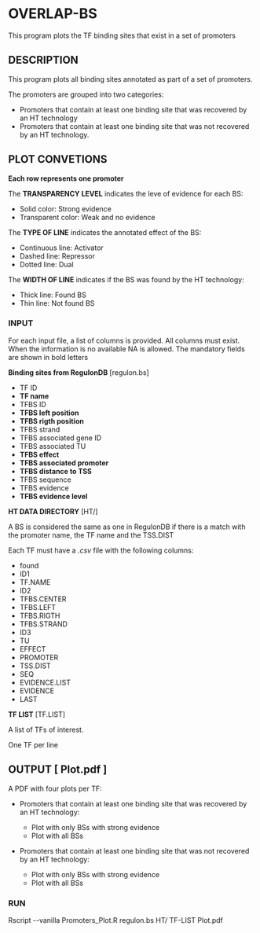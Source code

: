 # OVERLAP-BS

This program plots the TF binding sites that exist in a set of promoters

## DESCRIPTION

This program plots all binding sites annotated as part of a set of promoters. 

The promoters are grouped into two categories:
 - Promoters that contain at least one binding site that was recovered by an HT technology
 - Promoters that contain at least one  binding site that was not recovered by an HT technology.

## PLOT CONVETIONS

**Each row represents one promoter**

The **TRANSPARENCY LEVEL** indicates the leve of evidence for each BS:
 - Solid color: Strong evidence
 - Transparent color: Weak and no evidence

The **TYPE OF LINE** indicates the annotated effect of the BS:
 - Continuous line: Activator
 - Dashed line: Repressor
 - Dotted line: Dual

The **WIDTH OF LINE** indicates if the BS was found by the HT technology:
 - Thick line: Found BS
 - Thin line: Not found BS


### INPUT

For each input file, a list of columns is provided. All columns must exist. When the information is no available NA is allowed. The mandatory fields are shown in bold letters

**Binding sites from RegulonDB** [regulon.bs]
 - TF ID
 - **TF name**
 - TFBS ID
 - **TFBS left position**
 - **TFBS rigth position** 
 - TFBS strand
 - TFBS associated gene ID
 - TFBS associated TU 
 - **TFBS effect**
 - **TFBS associated promoter**
 - **TFBS distance to TSS**
 - TFBS sequence
 - TFBS evidence
 - **TFBS evidence level**

**HT DATA DIRECTORY** [HT/]

A BS is considered the same as one in RegulonDB if there is a match with the promoter name, the TF name and the TSS.DIST

Each TF must have a *.csv* file with the following columns:

 - found
 - ID1
 - TF.NAME
 - ID2
 - TFBS.CENTER
 - TFBS.LEFT
 - TFBS.RIGTH
 - TFBS.STRAND
 - ID3
 - TU
 - EFFECT
 - PROMOTER
 - TSS.DIST
 - SEQ
 - EVIDENCE.LIST
 - EVIDENCE
 - LAST

**TF LIST** [TF.LIST]

A list of TFs of interest.

One TF per line


## OUTPUT [ Plot.pdf ]

A PDF with four plots per TF:
 * Promoters that contain at least one binding site that was recovered by an HT technology:
	- Plot with only BSs with strong evidence
	- Plot with all BSs

 * Promoters that contain at least one  binding site that was not recovered by an HT technology:
	- Plot with only BSs with strong evidence
	- Plot with all BSs


### RUN

 Rscript --vanilla Promoters_Plot.R regulon.bs HT/ TF-LIST Plot.pdf
 
